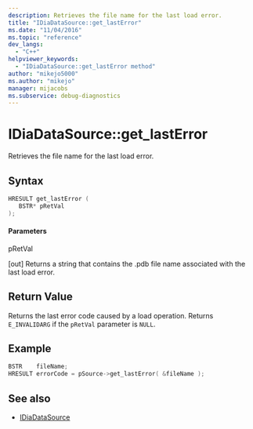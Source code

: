 ```yaml
---
description: Retrieves the file name for the last load error.
title: "IDiaDataSource::get_lastError"
ms.date: "11/04/2016"
ms.topic: "reference"
dev_langs:
  - "C++"
helpviewer_keywords:
  - "IDiaDataSource::get_lastError method"
author: "mikejo5000"
ms.author: "mikejo"
manager: mijacobs
ms.subservice: debug-diagnostics
---
```


# IDiaDataSource::get_lastError

Retrieves the file name for the last load error.

## Syntax

```c++
HRESULT get_lastError (
   BSTR* pRetVal
);
```

#### Parameters

pRetVal

[out] Returns a string that contains the .pdb file name associated with the last load error.

## Return Value

Returns the last error code caused by a load operation. Returns `E_INVALIDARG` if the `pRetVal` parameter is `NULL`.

## Example

```c++
BSTR    fileName;
HRESULT errorCode = pSource->get_lastError( &fileName );
```

## See also

- [IDiaDataSource](../../debugger/debug-interface-access/idiadatasource.md)
